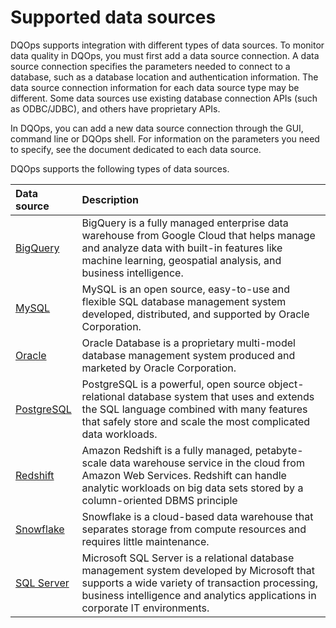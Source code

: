 # Supported data sources

DQOps supports integration with different types of data sources. To monitor data quality in DQOps, you must first add a data
source connection. A data source connection specifies the parameters needed to connect to a database, such as a database
location and authentication information. The data source connection information for each data source type may be different.
Some data sources use existing database connection APIs (such as ODBC/JDBC), and others have proprietary APIs.

In DQOps, you can add a new data source connection through the GUI, command line or DQOps shell. For information on the 
parameters you need to specify, see the document dedicated to each data source.

DQOps supports the following types of data sources.

| Data source                             | Description                                                                                                                                                                                                                   |
|:----------------------------------------|:------------------------------------------------------------------------------------------------------------------------------------------------------------------------------------------------------------------------------|
| [BigQuery](bigquery.md)               | BigQuery is a fully managed enterprise data warehouse from Google Cloud that helps manage and analyze data with built-in features like machine learning, geospatial analysis, and business intelligence.                      |
| [MySQL](mysql.md)                     | MySQL is an open source, easy-to-use and flexible SQL database management system developed, distributed, and supported by Oracle Corporation.                                                                                 |
| [Oracle](oracle.md)                   | Oracle Database is a proprietary multi-model database management system produced and marketed by Oracle Corporation.                                                                                                          |
| [PostgreSQL](postgresql.md)           | PostgreSQL is a powerful, open source object-relational database system that uses and extends the SQL language combined with many features that safely store and scale the most complicated data workloads.                   |
| [Redshift](redshift.md)               | Amazon Redshift is a fully managed, petabyte-scale data warehouse service in the cloud from Amazon Web Services.  Redshift can handle analytic workloads on big data sets stored by a column-oriented DBMS principle          |
| [Snowflake](snowflake.md)             | Snowflake is a cloud-based data warehouse that separates storage from compute resources and requires little maintenance.                                                                                                      |
| [SQL Server](sql-server.md) | Microsoft SQL Server is a relational database management system developed by Microsoft that supports a wide variety of transaction processing, business intelligence and analytics applications in corporate IT environments. |

